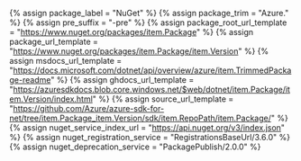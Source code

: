 {% assign package_label = "NuGet" %}
{% assign package_trim = "Azure." %}
{% assign pre_suffix = "-pre" %}
{% assign package_root_url_template = "https://www.nuget.org/packages/item.Package" %}
{% assign package_url_template = "https://www.nuget.org/packages/item.Package/item.Version" %}
{% assign msdocs_url_template = "https://docs.microsoft.com/dotnet/api/overview/azure/item.TrimmedPackage-readme" %}
{% assign ghdocs_url_template = "https://azuresdkdocs.blob.core.windows.net/$web/dotnet/item.Package/item.Version/index.html" %}
{% assign source_url_template = "https://github.com/Azure/azure-sdk-for-net/tree/item.Package_item.Version/sdk/item.RepoPath/item.Package/" %}
{% assign nuget_service_index_url = "https://api.nuget.org/v3/index.json" %}
{% assign nuget_registration_service = "RegistrationsBaseUrl/3.6.0" %}
{% assign nuget_deprecation_service = "PackagePublish/2.0.0" %}
